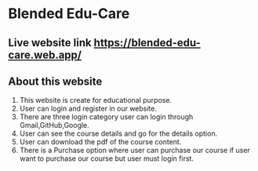 # Blended Edu-Care

## Live website link https://blended-edu-care.web.app/

## About this website

1. This website is create for educational purpose.
2. User can login and register in our website.
3. There are three login category user can login through Gmail,GitHub,Google.
4. User can see the course details and go for the details option.
5. User can download the pdf of the course content.
6. There is a Purchase option where user can purchase our course if user want to purchase our course but user must login first.